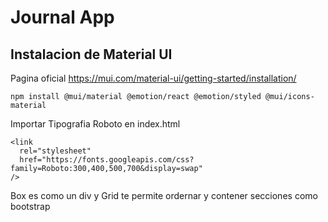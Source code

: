 # Journal App
## Instalacion de Material UI 

Pagina oficial https://mui.com/material-ui/getting-started/installation/

```
npm install @mui/material @emotion/react @emotion/styled @mui/icons-material
```

Importar Tipografia Roboto en index.html
```
<link
  rel="stylesheet"
  href="https://fonts.googleapis.com/css?family=Roboto:300,400,500,700&display=swap"
/>
```

Box es como un div y Grid te permite ordernar y contener secciones como bootstrap